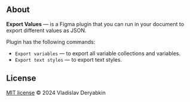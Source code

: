 ## About

**Export Values** — is a Figma plugin that you can run in your document to export different values as JSON.

Plugin has the following commands:

- `Export variables` — to export all variable collections and variables.
- `Export text styles` — to export text styles.

## License

[MIT license](./LICENSE) © 2024 Vladislav Deryabkin
